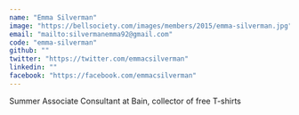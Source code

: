 ```yaml
---
name: "Emma Silverman"
image: "https://bellsociety.com/images/members/2015/emma-silverman.jpg"
email: "mailto:silvermanemma92@gmail.com"
code: "emma-silverman"
github: ""
twitter: "https://twitter.com/emmacsilverman"
linkedin: ""
facebook: "https://facebook.com/emmacsilverman"
---
```

Summer Associate Consultant at Bain, collector of free T-shirts